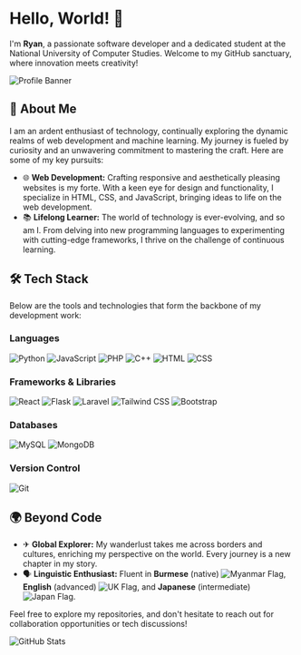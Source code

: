 # Hello, World! 👋  
I'm **Ryan**, a passionate software developer and a dedicated student at the National University of Computer Studies. Welcome to my GitHub sanctuary, where innovation meets creativity!

![Profile Banner](https://i.pinimg.com/564x/d1/35/56/d13556ec053cffc2410a682ee33436d6.jpg)

## 🌟 About Me
I am an ardent enthusiast of technology, continually exploring the dynamic realms of web development and machine learning. My journey is fueled by curiosity and an unwavering commitment to mastering the craft. Here are some of my key pursuits:

- 🌐 **Web Development:** Crafting responsive and aesthetically pleasing websites is my forte. With a keen eye for design and functionality, I specialize in HTML, CSS, and JavaScript, bringing ideas to life on the web development.
- 📚 **Lifelong Learner:** The world of technology is ever-evolving, and so am I. From delving into new programming languages to experimenting with cutting-edge frameworks, I thrive on the challenge of continuous learning.

## 🛠️ Tech Stack
Below are the tools and technologies that form the backbone of my development work:

### Languages
![Python](https://img.shields.io/badge/Python-3776AB?style=for-the-badge&logo=python&logoColor=white)
![JavaScript](https://img.shields.io/badge/JavaScript-F7DF1E?style=for-the-badge&logo=javascript&logoColor=black)
![PHP](https://img.shields.io/badge/PHP-777BB4?style=for-the-badge&logo=php&logoColor=white)
![C++](https://img.shields.io/badge/C++-00599C?style=for-the-badge&logo=cplusplus&logoColor=white)
![HTML](https://img.shields.io/badge/HTML-E34F26?style=for-the-badge&logo=html5&logoColor=white)
![CSS](https://img.shields.io/badge/CSS-1572B6?style=for-the-badge&logo=css3&logoColor=white)

### Frameworks & Libraries
![React](https://img.shields.io/badge/React-61DAFB?style=for-the-badge&logo=react&logoColor=black)
![Flask](https://img.shields.io/badge/Flask-000000?style=for-the-badge&logo=flask&logoColor=white)
![Laravel](https://img.shields.io/badge/Laravel-FF2D20?style=for-the-badge&logo=laravel&logoColor=white)
![Tailwind CSS](https://img.shields.io/badge/Tailwind%20CSS-06B6D4?style=for-the-badge&logo=tailwind-css&logoColor=white)
![Bootstrap](https://img.shields.io/badge/Bootstrap-7952B3?style=for-the-badge&logo=bootstrap&logoColor=white)

### Databases
![MySQL](https://img.shields.io/badge/MySQL-4479A1?style=for-the-badge&logo=mysql&logoColor=white)
![MongoDB](https://img.shields.io/badge/MongoDB-47A248?style=for-the-badge&logo=mongodb&logoColor=white)

### Version Control
![Git](https://img.shields.io/badge/Git-F05032?style=for-the-badge&logo=git&logoColor=white)

## 🌍 Beyond Code
- ✈ **Global Explorer:** My wanderlust takes me across borders and cultures, enriching my perspective on the world. Every journey is a new chapter in my story.
- 🗣 **Linguistic Enthusiast:** Fluent in **Burmese** (native) ![Myanmar Flag](https://img.shields.io/badge/-E9FF32?style=flat&logo=Myanmar&logoColor=black), **English** (advanced) ![UK Flag](https://img.shields.io/badge/-007FFF?style=flat&logo=United-Kingdom&logoColor=white), and **Japanese** (intermediate) ![Japan Flag](https://img.shields.io/badge/-DD0000?style=flat&logo=Japan&logoColor=white).

Feel free to explore my repositories, and don't hesitate to reach out for collaboration opportunities or tech discussions!

![GitHub Stats](https://github-readme-stats.vercel.app/api?username=Ryan-Ryan-10&show_icons=true&theme=radical)
